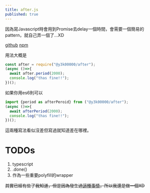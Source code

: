 ```yaml
---
title: after.js
published: true
---
```


因為寫Javascript時會用到Promise去delay一個時間，會需要一個簡易的pattern，就自己弄一個了...XD

[github](https://github.com/y3k00000/after-js) [npm](https://www.npmjs.com/package/@y3k00000/after)

用法大概是

```js
const after = require("@y3k00000/after");  
(async ()=>{  
  await after.period(2000);  
  console.log("thas fine!!");  
})();
```
如果你用es6則可以
```js
import {period as afterPeroid} from ("@y3k00000/after");  
(async ()=>{  
  await afterPeriod(2000);  
  console.log("thas fine!!");  
})();
```

這兩種寫法看似沒差但寫過就知道差在哪裡。

# [](#header-3) TODOs

1. typescript
2. .done()
3. 作為一些重要polyfill的wrapper

~~其實已經有些了我知道，但是因為發生過[這種事情](https://www.inside.com.tw/article/6041-how-one-programmer-broke-the-internet-by-deleting-a-tiny-piece-of-code)，所以我還是做一個XD~~

<!-- Text can be **bold**, _italic_, ~~strikethrough~~ or `keyword`.

[Link to another page](another-page).

There should be whitespace between paragraphs.

There should be whitespace between paragraphs. We recommend including a README, or a file with information about your project.

# [](#header-1)Header 1

This is a normal paragraph following a header. GitHub is a code hosting platform for version control and collaboration. It lets you and others work together on projects from anywhere.

## [](#header-2)Header 2

> This is a blockquote following a header.
>
> When something is important enough, you do it even if the odds are not in your favor.

### [](#header-3)Header 3

```js
// Javascript code with syntax highlighting.
var fun = function lang(l) {
  dateformat.i18n = require('./lang/' + l)
  return true;
}
```

```ruby
# Ruby code with syntax highlighting
GitHubPages::Dependencies.gems.each do |gem, version|
  s.add_dependency(gem, "= #{version}")
end
```

#### [](#header-4)Header 4

*   This is an unordered list following a header.
*   This is an unordered list following a header.
*   This is an unordered list following a header.

##### [](#header-5)Header 5

1.  This is an ordered list following a header.
2.  This is an ordered list following a header.
3.  This is an ordered list following a header.

###### [](#header-6)Header 6

| head1        | head two          | three |
|:-------------|:------------------|:------|
| ok           | good swedish fish | nice  |
| out of stock | good and plenty   | nice  |
| ok           | good `oreos`      | hmm   |
| ok           | good `zoute` drop | yumm  |

### There's a horizontal rule below this.

* * *

### Here is an unordered list:

*   Item foo
*   Item bar
*   Item baz
*   Item zip

### And an ordered list:

1.  Item one
1.  Item two
1.  Item three
1.  Item four

### And a nested list:

- level 1 item
  - level 2 item
  - level 2 item
    - level 3 item
    - level 3 item
- level 1 item
  - level 2 item
  - level 2 item
  - level 2 item
- level 1 item
  - level 2 item
  - level 2 item
- level 1 item

### Small image

![](https://assets-cdn.github.com/images/icons/emoji/octocat.png)

### Large image

![](https://guides.github.com/activities/hello-world/branching.png)


### Definition lists can be used with HTML syntax.

<dl>
<dt>Name</dt>
<dd>Godzilla</dd>
<dt>Born</dt>
<dd>1952</dd>
<dt>Birthplace</dt>
<dd>Japan</dd>
<dt>Color</dt>
<dd>Green</dd>
</dl>

```
Long, single-line code blocks should not wrap. They should horizontally scroll if they are too long. This line should be long enough to demonstrate this.
```

```
The final element.
```
-->